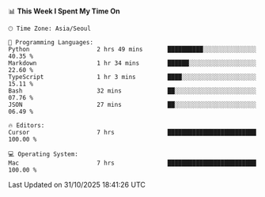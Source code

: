 <!--START_SECTION:waka-->
📊 **This Week I Spent My Time On** 

```text
🕑︎ Time Zone: Asia/Seoul

💬 Programming Languages: 
Python                   2 hrs 49 mins       ██████████░░░░░░░░░░░░░░░   40.35 % 
Markdown                 1 hr 34 mins        ██████░░░░░░░░░░░░░░░░░░░   22.60 % 
TypeScript               1 hr 3 mins         ████░░░░░░░░░░░░░░░░░░░░░   15.11 % 
Bash                     32 mins             ██░░░░░░░░░░░░░░░░░░░░░░░   07.76 % 
JSON                     27 mins             ██░░░░░░░░░░░░░░░░░░░░░░░   06.49 % 

🔥 Editors: 
Cursor                   7 hrs               █████████████████████████   100.00 % 

💻 Operating System: 
Mac                      7 hrs               █████████████████████████   100.00 % 
```


 Last Updated on 31/10/2025 18:41:26 UTC
<!--END_SECTION:waka-->

<div align="center">
  
